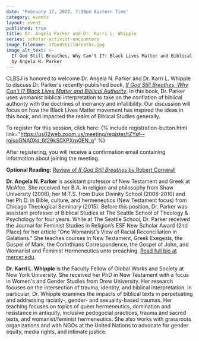 ```yaml
---
date: 'February 17, 2022, 7:30pm Eastern Time'
category: events
layout: event
published: true
title: Dr. Angela Parker and Dr. Karri L. Whipple
series: scholar-activist-encounters
image_filename: IfGodStillBreaths.jpg
image_alt_text: >-
  If God Still Breathes, Why Can't I?: Black Lives Matter and Biblical Authority
  by Angela N. Parker
---
```

CLBSJ is honored to welcome Dr. Angela N. Parker and Dr. Karri L. Whipple to discuss Dr. Parker's recently-published book, _[If God Still Breathes, Why Can't I? Black Lives Matter and Biblical Authority](https://www.amazon.com/God-Still-Breathes-Why-Cant/dp/0802879268)_. In this book, Dr. Parker uses womanist biblical interpretation to take on the conflation of biblical authority with the doctrines of inerrancy and infallibility. Our discussion will focus on how the Black Lives Matter movement has inspired the ideas in this book, and impacted the realm of Biblical Studies generally.

To register for this session, click here: {% include registration-button.html link="https://us02web.zoom.us/meeting/register/tZYsf--rqjspGNA0Xd_6f29kS0XPXrp0EN_q" %}

After registering, you will receive a confirmation email containing information about joining the meeting.

**Optional Reading:** [Review of _If God Still Breathes_ by Robert Cornwall](https://www.bobcornwall.com/2021/10/if-god-still-breathes-why-cant-i-angela.html)

**Dr. Angela N. Parker** is assistant professor of New Testament and Greek at McAfee. She received her B.A. in religion and philosophy from Shaw University (2008), her M.T.S. from Duke Divinity School (2008-2010) and her Ph.D. in Bible, culture, and hermeneutics (New Testament focus) from Chicago Theological Seminary (2015). Before this position, Dr. Parker was assistant professor of Biblical Studies at The Seattle School of Theology & Psychology for four years. While at The Seattle School, Dr. Parker received the Journal for Feminist Studies in Religion’s ESF New Scholar Award (2nd Place) for her article “One Womanist’s View of Racial Reconciliation in Galatians.” She teaches courses in New Testament, Greek Exegesis, the Gospel of Mark, the Corinthians Correspondence, the Gospel of John, and Womanist and Feminist Hermeneutics unto preaching. [Read full bio at mercer.edu](https://theology.mercer.edu/faculty-and-staff/parker/).

**Dr. Karri L. Whipple** is the Faculty Fellow of Global Works and Society at New York University. She received her PhD in New Testament with a focus in Women's and Gender Studies from Drew University. Her research focuses on the intersection of trauma, identity, and biblical interpretation. In particular, Dr. Whipple examines the impacts of biblical texts in perpetuating and addressing racially-, gender- and sexuality-based traumas. Her teaching focuses on topics of queer hermeneutics, domination and resistance in antiquity, inclusive pedogocial practices, trauma and sacred texts, and womanist/feminist hermeneutics. She also works with grassroots organizations and with NGOs at the United Nations to advocate for gender equity, media rights, and intimate justice.
